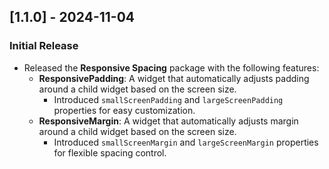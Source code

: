 ## [1.1.0] - 2024-11-04
### Initial Release
- Released the **Responsive Spacing** package with the following features:
  - **ResponsivePadding**: A widget that automatically adjusts padding around a child widget based on the screen size.
    - Introduced `smallScreenPadding` and `largeScreenPadding` properties for easy customization.
  - **ResponsiveMargin**: A widget that automatically adjusts margin around a child widget based on the screen size.
    - Introduced `smallScreenMargin` and `largeScreenMargin` properties for flexible spacing control.

